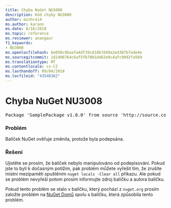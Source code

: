 ```yaml
---
title: Chyba NuGet NU3008
description: Kód chyby NU3008
author: mishra14
ms.author: karann
ms.date: 8/16/2018
ms.topic: reference
ms.reviewer: anangaur
f1_keywords:
- NU3008
ms.openlocfilehash: be050c9baafa4df39cd1db7d49a2e4387b7ede4e
ms.sourcegitcommit: 1d1406764c6af5fb7801d462e0c4afc9092fa569
ms.translationtype: MT
ms.contentlocale: cs-CZ
ms.lasthandoff: 09/04/2018
ms.locfileid: "43548362"
---
```

# <a name="nuget-error-nu3008"></a>Chyba NuGet NU3008

<pre>Package 'SamplePackage v1.0.0' from source 'http://source.com/index.json': The package integrity check failed.</pre>

### <a name="issue"></a>Problém

Balíček NuGet ověřuje změnila, protože byla podepsána.


### <a name="solution"></a>Řešení

Ujistěte se prosím, že balíček nebylo manipulováno od podepisování. Pokud jste to byli k dočasným potížím, pak problém můžete vyřešit tím, že zrušíte místní mezipaměti spuštěním `nuget locals -Clear all` příkazu. Ale pokud se problém nevyřeší potom prosím informujte zdroj balíčku a autora balíčku.

Pokud tento problém se stalo v balíčku, který pochází z `nuget.org` prosím založte problém na [NuGet Domů](https://github.com/NuGet/Home/issues) spolu s balíčku, která způsobila tento problém.


